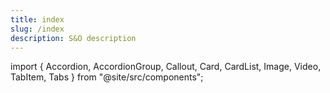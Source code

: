```yaml
---
title: index
slug: /index
description: S&O description
---
```


import { Accordion, AccordionGroup, Callout, Card, CardList, Image, Video, TabItem, Tabs } from "@site/src/components";

